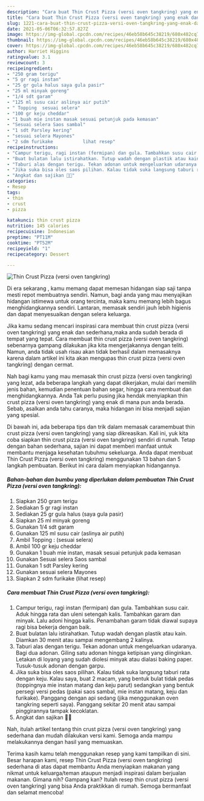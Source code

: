 ```yaml
---
description: "Cara buat Thin Crust Pizza (versi oven tangkring) yang enak dan Mudah Dibuat"
title: "Cara buat Thin Crust Pizza (versi oven tangkring) yang enak dan Mudah Dibuat"
slug: 1221-cara-buat-thin-crust-pizza-versi-oven-tangkring-yang-enak-dan-mudah-dibuat
date: 2021-05-06T06:32:57.827Z
image: https://img-global.cpcdn.com/recipes/46eb58b645c38219/680x482cq70/thin-crust-pizza-versi-oven-tangkring-foto-resep-utama.jpg
thumbnail: https://img-global.cpcdn.com/recipes/46eb58b645c38219/680x482cq70/thin-crust-pizza-versi-oven-tangkring-foto-resep-utama.jpg
cover: https://img-global.cpcdn.com/recipes/46eb58b645c38219/680x482cq70/thin-crust-pizza-versi-oven-tangkring-foto-resep-utama.jpg
author: Harriet Higgins
ratingvalue: 3.1
reviewcount: 3
recipeingredient:
- "250 gram terigu"
- "5 gr ragi instan"
- "25 gr gula halus saya gula pasir"
- "25 ml minyak goreng"
- "1/4 sdt garam"
- "125 ml susu cair aslinya air putih"
- " Topping  sesuai selera"
- "100 gr keju cheddar"
- "1 buah mie instan masak sesuai petunjuk pada kemasan"
- "Sesuai selera Saos sambal"
- "1 sdt Parsley kering"
- "sesuai selera Mayones"
- "2 sdm furikake           lihat resep"
recipeinstructions:
- "Campur terigu, ragi instan (fermipan) dan gula. Tambahkan susu cair. Aduk hingga rata dan uleni setengah kalis. Tambahkan garam dan minyak. Lalu adoni hingga kalis. Penambahan garam tidak diawal supaya ragi bisa bekerja dengan baik."
- "Buat bulatan lalu istirahatkan. Tutup wadah dengan plastik atau kain. Diamkan 30 menit atau sampai mengembang 2 kalinya."
- "Taburi alas dengan terigu. Tekan adonan untuk mengeluarkan udaranya. Bagi dua adonan. Giling satu adonan hingga ketipisan yang diinginkan. Letakan di loyang yang sudah diolesi minyak atau dialasi baking paper. Tusuk-tusuk adonan dengan garpu."
- "Jika suka bisa oles saos pilihan. Kalau tidak suka langsung taburi rata dengan keju. Kalau saya, buat 2 macam, yang bentuk bulat tidak pedas (toppingnya mie instan matang dan keju parut) sedangkan yang bentuk persegi versi pedas (pakai saos sambal, mie instan matang, keju dan furikake). Panggang dengan api sedang (jika menggunakan oven tangkring seperti saya). Panggang sekitar 20 menit atau sampai pinggirannya tampak kecoklatan."
- "Angkat dan sajikan 🤗😍"
categories:
- Resep
tags:
- thin
- crust
- pizza

katakunci: thin crust pizza 
nutrition: 145 calories
recipecuisine: Indonesian
preptime: "PT11M"
cooktime: "PT52M"
recipeyield: "1"
recipecategory: Dessert

---
```



![Thin Crust Pizza (versi oven tangkring)](https://img-global.cpcdn.com/recipes/46eb58b645c38219/680x482cq70/thin-crust-pizza-versi-oven-tangkring-foto-resep-utama.jpg)

Di era  sekarang , kamu memang dapat memesan hidangan siap saji tanpa mesti repot membuatnya sendiri. Namun, bagi anda yang mau menyajikan hidangan istimewa untuk orang tercinta, maka kamu memang lebih bagus menghidangkannya sendiri. Lantaran, memasak sendiri jauh lebih higienis dan dapat menyesuaikan dengan selera keluarga.

Jika kamu sedang mencari inspirasi cara membuat thin crust pizza (versi oven tangkring) yang enak dan sederhana,maka anda sudah berada di tempat yang tepat. Cara membuat thin crust pizza (versi oven tangkring)  sebenarnya gampang dilakukan jika kita mengerjakannya dengan teliti. Namun, anda tidak usah risau akan tidak berhasil dalam memasaknya 
karena dalam artikel ini kita akan mengupas thin crust pizza (versi oven tangkring) dengan cermat.  



Nah bagi kamu yang mau memasak thin crust pizza (versi oven tangkring) yang lezat, ada beberapa langkah yang dapat dikerjakan, mulai dari memilih jenis bahan, kemudian penentuan bahan segar, hingga cara membuat dan menghidangkannya. Anda Tak perlu pusing jika hendak menyiapkan thin crust pizza (versi oven tangkring) yang enak di mana pun anda berada. Sebab, asalkan anda  tahu caranya, maka hidangan ini bisa menjadi sajian yang spesial.

Di bawah ini, ada beberapa tips dan trik dalam memasak caramembuat thin crust pizza (versi oven tangkring) yang siap dikreasikan. Kali ini, yuk kita coba siapkan thin crust pizza (versi oven tangkring) sendiri di rumah. Tetap dengan bahan sederhana, sajian ini dapat memberi manfaat untuk membantu menjaga kesehatan tubuhmu sekeluarga. Anda dapat membuat Thin Crust Pizza (versi oven tangkring) menggunakan 13 bahan dan 5 langkah pembuatan. Berikut ini cara dalam menyiapkan hidangannya.

<!--inarticleads1-->

##### Bahan-bahan dan bumbu yang diperlukan dalam pembuatan Thin Crust Pizza (versi oven tangkring):

1. Siapkan 250 gram terigu
1. Sediakan 5 gr ragi instan
1. Sediakan 25 gr gula halus (saya gula pasir)
1. Siapkan 25 ml minyak goreng
1. Gunakan 1/4 sdt garam
1. Gunakan 125 ml susu cair (aslinya air putih)
1. Ambil  Topping : (sesuai selera)
1. Ambil 100 gr keju cheddar
1. Gunakan 1 buah mie instan, masak sesuai petunjuk pada kemasan
1. Gunakan Sesuai selera Saos sambal
1. Gunakan 1 sdt Parsley kering
1. Gunakan sesuai selera Mayones
1. Siapkan 2 sdm furikake           (lihat resep)




<!--inarticleads2-->

##### Cara membuat Thin Crust Pizza (versi oven tangkring):

1. Campur terigu, ragi instan (fermipan) dan gula. Tambahkan susu cair. Aduk hingga rata dan uleni setengah kalis. Tambahkan garam dan minyak. Lalu adoni hingga kalis. Penambahan garam tidak diawal supaya ragi bisa bekerja dengan baik.
1. Buat bulatan lalu istirahatkan. Tutup wadah dengan plastik atau kain. Diamkan 30 menit atau sampai mengembang 2 kalinya.
1. Taburi alas dengan terigu. Tekan adonan untuk mengeluarkan udaranya. Bagi dua adonan. Giling satu adonan hingga ketipisan yang diinginkan. Letakan di loyang yang sudah diolesi minyak atau dialasi baking paper. Tusuk-tusuk adonan dengan garpu.
1. Jika suka bisa oles saos pilihan. Kalau tidak suka langsung taburi rata dengan keju. Kalau saya, buat 2 macam, yang bentuk bulat tidak pedas (toppingnya mie instan matang dan keju parut) sedangkan yang bentuk persegi versi pedas (pakai saos sambal, mie instan matang, keju dan furikake). Panggang dengan api sedang (jika menggunakan oven tangkring seperti saya). Panggang sekitar 20 menit atau sampai pinggirannya tampak kecoklatan.
1. Angkat dan sajikan 🤗😍




Nah, itulah artikel tentang  thin crust pizza (versi oven tangkring)  yang sederhana dan mudah dilakukan versi kami. Semoga anda mampu melakukannya dengan hasil yang memuaskan. 

Terima kasih kamu telah menggunakan resep yang kami tampilkan di sini. Besar harapan kami, resep  Thin Crust Pizza (versi oven tangkring) sederhana di atas dapat membantu Anda menyiapkan makanan yang nikmat untuk keluarga/teman ataupun menjadi inspirasi dalam berjualan makanan. Gimana nih? Gampang kan? Itulah resep thin crust pizza (versi oven tangkring) yang bisa Anda praktikkan di rumah. Semoga bermanfaat dan selamat mencoba!

